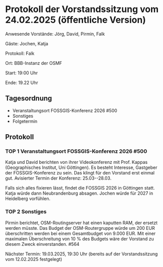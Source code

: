 # Protokoll der Vorstandssitzung vom 24.02.2025 (öffentliche Version)

Anwesende Vorstände: Jörg, David, Pirmin, Falk

Gäste: Jochen, Katja

Protokoll: Falk

Ort: BBB-Instanz der OSMF

Start: 19:00 Uhr

Ende: 19.22 Uhr

## Tagesordnung

- Veranstaltungsort FOSSGIS-Konferenz 2026  #500
- Sonstiges
- Folgetermin


## Protokoll

### TOP 1 Veranstaltungsort FOSSGIS-Konferenz 2026  #500

Katja und David berichten von ihrer Videokonferenz mit Prof. Kappas (Geographisches Institut, Uni Göttingen). Es besteht Interesse, Gastgeber der FOSSGIS-Konferenz zu sein. Das klingt für den Vorstand erst einmal gut. Avisierter Termin der Konferenz: 25.03--28.03.

Falls sich alles fixieren lässt, findet die FOSSGIS 2026 in Göttingen statt. Katja würde dann Neubrandenburg absagen. Jochen würde für 2027 in Heidelberg vorfühlen.

### TOP 2 Sonstiges

Pirmin berichtet, OSM-Routingserver hat einen kaputten RAM, der ersetzt werden müsste. Das Budget der OSM-Routergruppe würde um 200 EUR überschritten werden bei einem Gesamtbudget von 9.000 EUR. Mit einer maximalen Überschreitung von 10 % des Budgets wäre der Vorstand zu diesem Zweck einverstanden. #564


Nächster Termin: 19.03.2025, 19:30 Uhr (bereits auf der Vorstandssitzung vom 12.02.2025 festgelegt)
